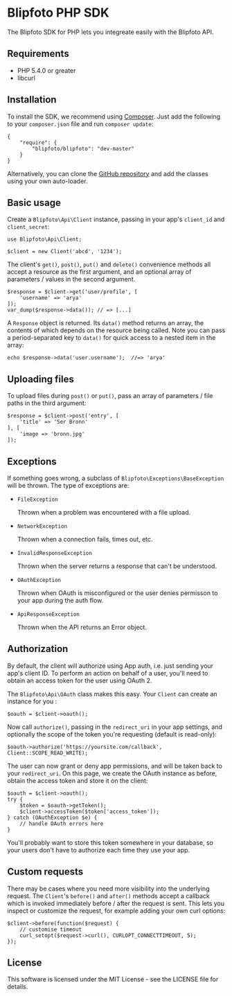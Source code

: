 # Blipfoto PHP SDK

The Blipfoto SDK for PHP lets you integreate easily with the Blipfoto API.

## Requirements

- PHP 5.4.0 or greater
- libcurl

## Installation

To install the SDK, we recommend using [Composer](https://getcomposer.org/). Just add the following to your `composer.json` file and run `composer update`:

	{
		"require": {
			"blipfoto/blipfoto": "dev-master"
		}
	}

Alternatively, you can clone the [GitHub repository](https://github.com/Blipfoto/php-sdk) and add the classes using your own auto-loader.

## Basic usage

Create a `Blipfoto\Api\Client` instance, passing in your app's `client_id` and `client_secret`:

	use Blipfoto\Api\Client;
	
	$client = new Client('abcd', '1234');
	
The client's `get()`, `post()`, `put()` and `delete()`  convenience methods all accept a resource as the first argument, and an optional array of parameters / values in the second argument. 

	$response = $client->get('user/profile', [
		'username' => 'arya'
	]);
	var_dump($response->data()); // => [...]
	
A `Response` object is returned. Its `data()` method returns an array, the contents of which depends on the resource being called. Note you can pass a period-separated key to `data()` for quick access to a nested item in the array:

	echo $response->data('user.username');	//=> 'arya'

## Uploading files

To upload files during `post()` or `put()`, pass an array of parameters / file paths in the third argument:

	$response = $client->post('entry', [
		'title' => 'Ser Bronn'
	], [
		'image => 'bronn.jpg'
	]);

## Exceptions

If something goes wrong, a subclass of `Blipfoto\Exceptions\BaseException` will be thrown. The type of exceptions are:

- `FileException`

	Thrown when a problem was encountered with a file upload.

- `NetworkException`

	Thrown when a connection fails, times out, etc.
	
- `InvalidResponseException`

	Thrown when the server returns a response that can't be understood.
	
- `OAuthException`

	Thrown when OAuth is misconfigured or the user denies permisson to your app during the auth flow.
	
- `ApiResponseException`

	Thrown when the API returns an Error object.

## Authorization

By default, the client will authorize using App auth, i.e. just sending your app's client ID. To perform an action on behalf of a user, you'll need to obtain an access token for the user using OAuth 2.

The `Blipfoto\Api\OAuth` class makes this easy. Your `Client` can create an instance for you :

	$oauth = $client->oauth();
	
Now call `authorize()`, passing in the `redirect_uri` in your app settings, and optionally the scope of the token you're requesting (default is read-only):

	$oauth->authorize('https://yoursite.com/callback', Client::SCOPE_READ_WRITE);
	
The user can now grant or deny app permissions, and will be taken back to your `redirect_uri`. On this page, we create the OAuth instance as before, obtain the access token and store it on the client:

	$oauth = $client->oauth();
	try {
		$token = $oauth->getToken();
		$client->accessToken($token['access_token']);
	} catch (OAuthException $e) {
		// handle OAuth errors here
	}

You'll probably want to store this token somewhere in your database, so your users don't have to authorize each time they use your app.

## Custom requests

There may be cases where you need more visibility into the underlying request. The `Client`'s `before()` and `after()` methods accept a callback which is invoked immediately before / after the request is sent. This lets you inspect or customize the request, for example adding your own curl options:

	$client->before(function($request) {
		// customise timeout
		curl_setopt($request->curl(), CURLOPT_CONNECTTIMEOUT, 5);
	});


## License

This software is licensed under the MIT License - see the LICENSE file for details.
